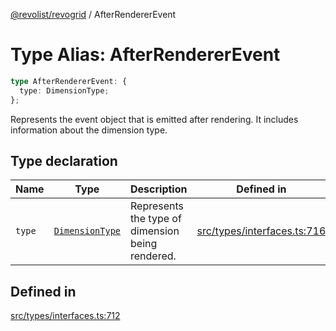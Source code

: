 [@revolist/revogrid](README.md) / AfterRendererEvent

# Type Alias: AfterRendererEvent

```ts
type AfterRendererEvent: {
  type: DimensionType;
};
```

Represents the event object that is emitted after rendering.
It includes information about the dimension type.

## Type declaration

| Name | Type | Description | Defined in |
| ------ | ------ | ------ | ------ |
| `type` | [`DimensionType`](TypeAlias.DimensionType.md) | Represents the type of dimension being rendered. | [src/types/interfaces.ts:716](https://github.com/revolist/revogrid/blob/2d9504ecff6b493d547df979b2259be6b639351c/src/types/interfaces.ts#L716) |

## Defined in

[src/types/interfaces.ts:712](https://github.com/revolist/revogrid/blob/2d9504ecff6b493d547df979b2259be6b639351c/src/types/interfaces.ts#L712)
